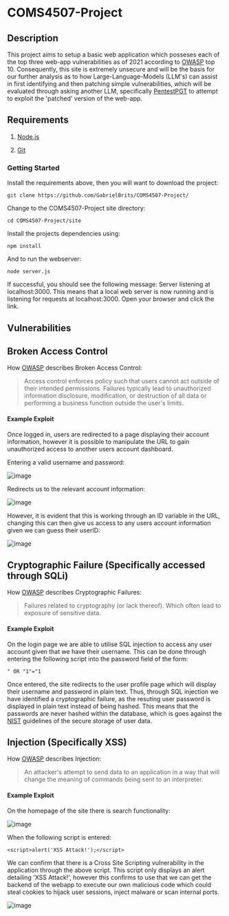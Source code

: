 # COMS4507-Project
<h2>Description</h2>

This project aims to setup a basic web application which posseses each of the top three web-app vulnerabilities as of 2021 according to [OWASP](https://owasp.org/www-project-top-ten/) top 10. Consequently, this site is extremely unsecure and will be the basis for our further analysis as to how Large-Language-Models (LLM's) can assist in first identifying and then patching simple vulnerabilities, which will be evaluated through asking another LLM, specifically [PentestPGT](https://github.com/GreyDGL/PentestGPT) to attempt to exploit the 'patched' version of the web-app.

<h2>Requirements</h2>

1. [Node.js](https://nodejs.org/en/download/current)

2. [Git](https://github.com/git-guides/install-git)

<h3>Getting Started</h3>

Install the requirements above, then you will want to download the project:

``` git clone https://github.com/GabrielBrits/COMS4507-Project/ ```

Change to the COMS4507-Project site directory:

``` cd COMS4507-Project/site ```

Install the projects dependencies using:

``` npm install ```

And to run the webserver:

``` node server.js ```

If successful, you should see the following message: Server listening at localhost:3000. This means that a local web server is now running and is listening for requests at localhost:3000. Open your browser and click the link.

<h2>Vulnerabilities</h2>
<h2>Broken Access Control</h2>

How [OWASP](https://owasp.org/Top10/A01_2021-Broken_Access_Control/) describes Broken Access Control:
> Access control enforces policy such that users cannot act outside of their intended permissions. Failures typically lead to unauthorized information disclosure, modification, or destruction of all data or performing a business function outside the user's limits.

<h4>Example Exploit</h4>
Once logged in, users are redirected to a page displaying their account information, however it is possible to manipulate the URL to gain unauthorized access to another users account dashboard.

Entering a valid username and password:

![image](https://github.com/GabrielBrits/COMS4507-Project/blob/main/screenshots/Login.png)

Redirects us to the relevant account information:

![image](https://github.com/GabrielBrits/COMS4507-Project/blob/main/screenshots/BrokenAccessControl.png)

However, it is evident that this is working through an ID variable in the URL, changing this can then give us access to any users account information given we can guess their userID:

![image](https://github.com/GabrielBrits/COMS4507-Project/blob/main/screenshots/User3.png)

<h2>Cryptographic Failure (Specifically accessed through SQLi)</h2>

How [OWASP]([url](https://owasp.org/Top10/A02_2021-Cryptographic_Failures/)) describes Cryptographic Failures:
> Failures related to cryptography (or lack thereof). Which often lead to exposure of sensitive data.

<h4>Example Exploit</h4>
On the login page we are able to utilise SQL injection to access any user account given that we have their username. This can be done through entering the following script into the password field of the form:

```" OR "1"="1```

Once entered, the site redirects to the user profile page which will display their username and password in plain text. Thus, through SQL injection we have identified a cryptographic failure, as the resuting user password is displayed in plain text instead of being hashed. This means that the passwords are never hashed within the database, which is goes against the [NIST](https://www.nist.gov) guidelines of the secure storage of user data.

<h2>Injection (Specifically XSS)</h2>

How [OWASP](https://owasp.org/www-community/Injection_Theory) describes Injection:
> An attacker's attempt to send data to an application in a way that will change the meaning of commands being sent to an interpreter.

<h4>Example Exploit</h4>

On the homepage of the site there is search functionality:


![image](https://github.com/GabrielBrits/COMS4507-Project/blob/main/screenshots/Search.png)

When the following script is entered:

```<script>alert('XSS Attack!');</script>```

We can confirm that there is a Cross Site Scripting vulnerability in the application through the above script. This script only displays an alert detailing 'XSS Attack!', however this confirms to use that we can get the backend of the webapp to execute our own malicious code which could steal cookies to hijack user sessions, inject malware or scan internal ports. 


![image](https://github.com/GabrielBrits/COMS4507-Project/blob/main/screenshots/XSS.png)
